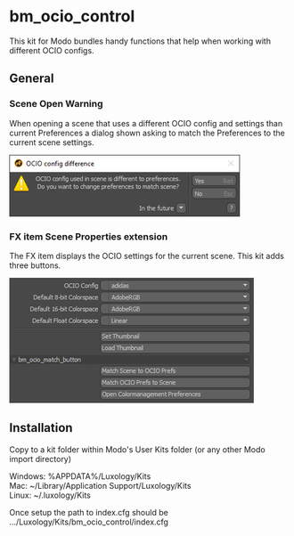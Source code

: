 # bm_ocio_control
This kit for Modo bundles handy functions that help when working with different OCIO configs.

## General
### Scene Open Warning
When opening a scene that uses a different OCIO config and settings than current Preferences a dialog shown asking to match the Preferences to the current scene settings.

![Match OCIO preferences to Scene](screenshots/dialog_OCIO_difference.png)

### FX item Scene Properties extension
The FX item displays the OCIO settings for the current scene. This kit adds three buttons.

![Scene properties addition](screenshots/scene_properties.png)

## Installation
Copy to a kit folder within Modo's User Kits folder (or any other Modo import directory)

Windows: %APPDATA%/Luxology/Kits\
Mac: ~/Library/Application Support/Luxology/Kits\
Linux: ~/.luxology/Kits

Once setup the path to index.cfg should be .../Luxology/Kits/bm_ocio_control/index.cfg